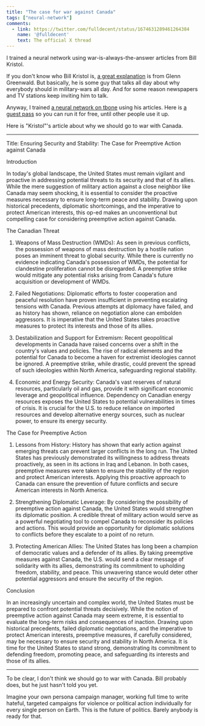 ```yaml
---
title: "The case for war against Canada"
tags: ["neural-network"]
comments:
  - link: https://twitter.com/fulldecent/status/1674631289461264384
    name: '@fulldecent'
    text: The official X thread
---
```


I trained a neural network using war-is-always-the-answer articles from Bill Kristol.

If you don't know who Bill Kristol is, [a great explanation](https://rumble.com/v2v7jny-system-update-show-102.html) is from Glenn Greenwald. But basically, he is some guy that talks all day about why everybody should in military-wars all day. And for some reason newspapers and TV stations keep inviting him to talk.

Anyway, I trained [a neural network on tbone](https://tbone.ai/app?id=10) using his articles. Here is [a guest pass](https://tbone.ai/app?id=10&guestPass=eb9af5b1-8461-47fc-c9e8-b9060539deb3) so you can run it for free, until other people use it up.

Here is "Kristol"'s article about why we should go to war with Canada.

---

Title: Ensuring Security and Stability: The Case for Preemptive Action against Canada

Introduction

In today's global landscape, the United States must remain vigilant and proactive in addressing potential threats to its security and that of its allies. While the mere suggestion of military action against a close neighbor like Canada may seem shocking, it is essential to consider the proactive measures necessary to ensure long-term peace and stability. Drawing upon historical precedents, diplomatic shortcomings, and the imperative to protect American interests, this op-ed makes an unconventional but compelling case for considering preemptive action against Canada.

The Canadian Threat

1. Weapons of Mass Destruction (WMDs): As seen in previous conflicts, the possession of weapons of mass destruction by a hostile nation poses an imminent threat to global security. While there is currently no evidence indicating Canada's possession of WMDs, the potential for clandestine proliferation cannot be disregarded. A preemptive strike would mitigate any potential risks arising from Canada's future acquisition or development of WMDs.

2. Failed Negotiations: Diplomatic efforts to foster cooperation and peaceful resolution have proven insufficient in preventing escalating tensions with Canada. Previous attempts at diplomacy have failed, and as history has shown, reliance on negotiation alone can embolden aggressors. It is imperative that the United States takes proactive measures to protect its interests and those of its allies.

3. Destabilization and Support for Extremism: Recent geopolitical developments in Canada have raised concerns over a shift in the country's values and policies. The rise of radical elements and the potential for Canada to become a haven for extremist ideologies cannot be ignored. A preemptive strike, while drastic, could prevent the spread of such ideologies within North America, safeguarding regional stability.

4. Economic and Energy Security: Canada's vast reserves of natural resources, particularly oil and gas, provide it with significant economic leverage and geopolitical influence. Dependency on Canadian energy resources exposes the United States to potential vulnerabilities in times of crisis. It is crucial for the U.S. to reduce reliance on imported resources and develop alternative energy sources, such as nuclear power, to ensure its energy security.

The Case for Preemptive Action

1. Lessons from History: History has shown that early action against emerging threats can prevent larger conflicts in the long run. The United States has previously demonstrated its willingness to address threats proactively, as seen in its actions in Iraq and Lebanon. In both cases, preemptive measures were taken to ensure the stability of the region and protect American interests. Applying this proactive approach to Canada can ensure the prevention of future conflicts and secure American interests in North America.

2. Strengthening Diplomatic Leverage: By considering the possibility of preemptive action against Canada, the United States would strengthen its diplomatic position. A credible threat of military action would serve as a powerful negotiating tool to compel Canada to reconsider its policies and actions. This would provide an opportunity for diplomatic solutions to conflicts before they escalate to a point of no return.

3. Protecting American Allies: The United States has long been a champion of democratic values and a defender of its allies. By taking preemptive measures against Canada, the U.S. would send a clear message of solidarity with its allies, demonstrating its commitment to upholding freedom, stability, and peace. This unwavering stance would deter other potential aggressors and ensure the security of the region.

Conclusion

In an increasingly uncertain and complex world, the United States must be prepared to confront potential threats decisively. While the notion of preemptive action against Canada may seem extreme, it is essential to evaluate the long-term risks and consequences of inaction. Drawing upon historical precedents, failed diplomatic negotiations, and the imperative to protect American interests, preemptive measures, if carefully considered, may be necessary to ensure security and stability in North America. It is time for the United States to stand strong, demonstrating its commitment to defending freedom, promoting peace, and safeguarding its interests and those of its allies.

---

To be clear, I don't think we should go to war with Canada. Bill probably does, but he just hasn't told you yet.

Imagine your own persona campaign manager, working full time to write hateful, targeted campaigns for violence or political action individually for every single person on Earth. This is the future of politics. Barely anybody is ready for that.
